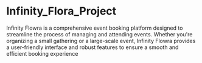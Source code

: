 # Infinity_Flora_Project
Infinity Flowra is a comprehensive event booking platform designed to streamline the process of managing and attending events. Whether you're organizing a small gathering or a large-scale event, Infinity Flowra provides a user-friendly interface and robust features to ensure a smooth and efficient booking experience
